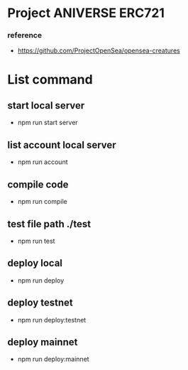 # Project ANIVERSE ERC721
### reference 
- https://github.com/ProjectOpenSea/opensea-creatures
# List command
## start local server
- npm run start server
## list account local server
- npm run account
## compile code
- npm run compile
## test file path ./test
- npm run test
## deploy local
- npm run deploy
## deploy testnet
- npm run deploy:testnet
## deploy mainnet
- npm run deploy:mainnet
